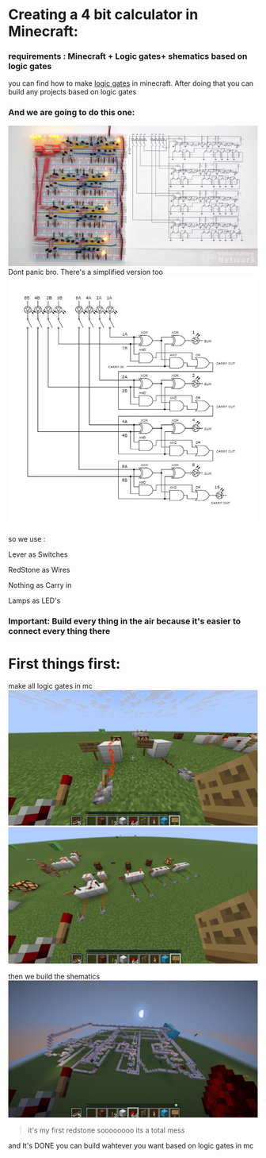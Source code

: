# Creating a 4 bit calculator in Minecraft:
### requirements : Minecraft + Logic gates+ shematics based on logic gates
you can find how to make [logic gates](https://www.minecraft101.net/redstone/redstone-logic.html) in minecraft.
After doing that you can build any projects based on logic gates

### And we are going to do this one:
![image1](ast/1.jpg)
Dont panic bro.
There's a simplified version too
![image2](ast/2.jpg)

so we use :

Lever as Switches 

RedStone as Wires

Nothing as Carry in 

Lamps as LED's

### **Important**: Build every thing in the air because it's easier to connect every thing there

# First things first:
make all logic gates in mc
![image3](ast/3.jpg)
![image4](ast/4.jpg)

then we build the shematics
![miage5](ast/5.jpg)
> it's my first redstone soooooooo its a total mess

and It's DONE
you can build wahtever you want based on logic gates in mc
